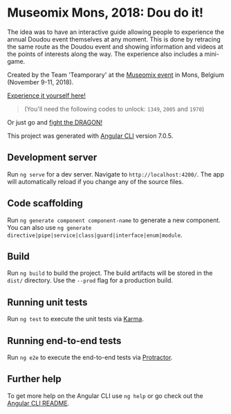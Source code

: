 # Museomix Mons, 2018: Dou do it!

The idea was to have an interactive guide allowing people to experience the annual Doudou event themselves at any moment. This is done by retracing the same route as the Doudou event and showing information and videos at the points of interests along the way. The experience also includes a mini-game.

Created by the Team 'Teamporary' at the [Museomix event](http://museomix.be/) in Mons, Belgium (November 9-11, 2018).

[Experience it yourself here!](https://museomix.github.io/2018_mons_doudoit/start)

> (You'll need the following codes to unlock: `1349`, `2005` and `1970`)

Or just go and [fight the DRAGON!](https://museomix.github.io/2018_mons_doudoit/challenge/2)

This project was generated with [Angular CLI](https://github.com/angular/angular-cli) version 7.0.5.

## Development server

Run `ng serve` for a dev server. Navigate to `http://localhost:4200/`. The app will automatically reload if you change any of the source files.

## Code scaffolding

Run `ng generate component component-name` to generate a new component. You can also use `ng generate directive|pipe|service|class|guard|interface|enum|module`.

## Build

Run `ng build` to build the project. The build artifacts will be stored in the `dist/` directory. Use the `--prod` flag for a production build.

## Running unit tests

Run `ng test` to execute the unit tests via [Karma](https://karma-runner.github.io).

## Running end-to-end tests

Run `ng e2e` to execute the end-to-end tests via [Protractor](http://www.protractortest.org/).

## Further help

To get more help on the Angular CLI use `ng help` or go check out the [Angular CLI README](https://github.com/angular/angular-cli/blob/master/README.md).
